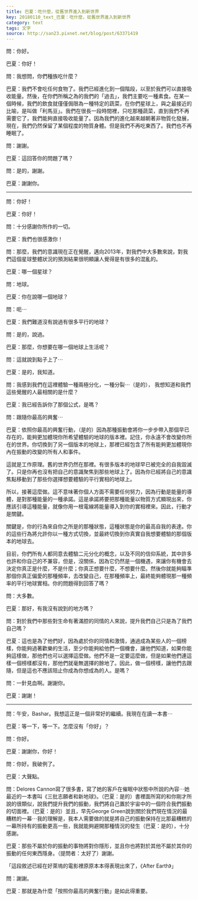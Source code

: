 ```yaml
---
title: 巴夏：吃什麼，從舊世界進入到新世界
key: 20180110_text_巴夏：吃什麼，從舊世界進入到新世界
category: text
tags: 文字
source: http://san23.pixnet.net/blog/post/63371419
---
```


問：你好。

巴夏：你好！

問：我想問，你們種族吃什麼？

巴夏：我們不會吃任何食物了。我們已經進化到一個階段，以至於我們可以直接吸收能量。然後，在你們所稱之為的我們的「過去」，我們主要吃一種素食。在某一個時候，我們的飲食就僅僅侷限為一種特定的蔬菜，在你們星球上，與之最接近的比喻，是叫做「利馬豆」。我們在很長一段時間裡，只吃那種蔬菜，直到我們不再需要它了，我們能夠直接吸收能量了。因為我們的進化越來越朝著非物質化發展，現在，我們仍然保留了某個程度的物質身體。但是我們不再吃東西了。我們也不再睡眠了。

問：謝謝。

巴夏：這回答你的問題了嗎？

問：是的，謝謝。

巴夏：謝謝你。

---

問：你好！

巴夏：你好！

問：十分感謝你所作的一切。

巴夏：我們也很感激你！

問：那麼，我們的意識現在正在覺醒，邁向2013年，對我們中大多數來說，對我們這個星球整體狀況的預測結果很明顯讓人覺得是有很多的混亂的。

巴夏：哪一個星球？

問：地球。

巴夏：你在說哪一個地球？

問：呃⋯

巴夏：我們難道沒有說過有很多平行的地球？

問：是的，說過。

巴夏：那麼，你想要在哪一個地球上生活呢？

問：這就說到點子上了⋯

巴夏：是的，我知道。

問：我感到我們在這裡體驗一種兩極分化，一種分裂⋯（是的）， 我想知道和我們這些覺醒的人最相關的是什麼？

巴夏：我已經告訴你了那個公式，是嗎？

問：跟隨你最高的興奮⋯

巴夏：依照你最高的興奮行動，（是的）因為那種振動會將你一步步帶入那個早已存在的，能夠更加體現你所希望體驗的地球的版本裡。記住，你永遠不會改變你所在的世界。你切換到了另一個版本的地球上，那裡已經包含了所有能夠更加體現你內在振動的改變的所有人和事件。

這就是工作原理。舊的世界仍然在那裡。有很多版本的地球早已被完全的自我毀滅了。只是你再也沒有把自己的意識聚焦到那些地球上了。因為你已經將自己的意識焦點移動到了那些你選擇想要體驗的平行實相的地球上。

所以，接著這麼做。這不意味著你個人方面不需要任何努力，因為行動是能量的導體，是對那種能量的一種承諾。這是承諾將要把那種能量以物質方式顯現出來，你應該引導這種能量，就像你用一根電線將能量導入到你的實相裡來。因此，行動才是關鍵。

關鍵是，你的行為來自你之所是的那種狀態，這種狀態是你的最高自我的表達。你的這些行為將允許你以一種方式切換，並最終切換到你真實自我想要體驗的那個版本的地球去。

目前，你們所有人都同意去體驗二元分化的概念，以及不同的信仰系統，其中許多也許和你自己的不兼容，但是，沒關係，因為它仍然是一個機遇，來讓你有機會去決定你真正是什麼，不是什麼；你真正想要什麼，不想要什麼。然後你就能夠瞄準那個你真正偏愛的那種頻率，去改變自己，在那種頻率上，最終能夠體現那一種頻率的平行地球實相。你的問題得到回答了嗎？

問：大多數。

巴夏：那好，有我沒有說到的地方嗎？

問：對於我們中那些對生命有著滿腔的同情的人來說，提升我們自己只是為了我們自己嗎？

巴夏：這也是為了他們好，因為處於你的同情和激情，通過成為某些人的一個榜樣，你能夠過著歡樂的生活，至少你能夠給他們一個機會，讓他們知道，如果你能夠這樣做，那他們也可以選擇這麼做。他們不是一定要這麼做，但是如果他們連這樣一個榜樣都沒有，那他們就毫無選擇的餘地了。因此，做一個榜樣，讓他們去跟隨，但是這也不應該阻止你成為你想成為的人。是嗎？

問：一針見血啊。謝謝你。

巴夏：謝謝！

---

問：午安，Bashar。我想這正是一個非常好的繼續。我現在在讀一本書⋯

巴夏：等一下，等一下。怎麼沒有「你好」？

問：你好。

巴夏：謝謝你，你好！

問：你好。我破例了。

巴夏：大聲點。

問：Delores Cannon寫了很多書，寫了她的客戶在催眠中狀態中所說的內容⋯她最近的一本書叫《三批志願者和新地球》。（巴夏：是的）書裡面所寫的和你剛才所說的很類似，說我們提升我們的振動，我們將自己置於宇宙中的一個符合我們振動的切面裡。（巴夏：是的）並且，早先George Green說到關於我們現在情況的最糟糕的一幕⋯我的理解是，我本人需要做的就是將自己的振動保持在比那最糟糕的一幕所持有的振動更高一些，我就能夠避開那種情況的發生（巴夏：是的），十分感謝。

巴夏：那些不屬於你的振動的事物將對你隱形，並且你也將對於其他不屬於其你的振動的任何東西隱身。（提問者：太好了）謝謝。

「這段敘述已經在好萊塢的電影裡原原本本得表現出來了，《After Earth》」

問：謝謝。

巴夏：那就是為什麼「按照你最高的興奮行動」是如此得重要。
